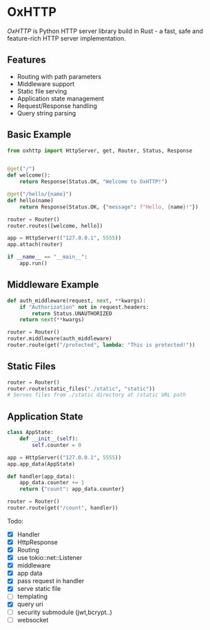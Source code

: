 # OxHTTP

_OxHTTP_ is Python HTTP server library build in Rust - a fast, safe and feature-rich HTTP server implementation.

## Features

- Routing with path parameters
- Middleware support
- Static file serving
- Application state management
- Request/Response handling
- Query string parsing

## Basic Example

```python
from oxhttp import HttpServer, get, Router, Status, Response


@get("/")
def welcome():
    return Response(Status.OK, "Welcome to OxHTTP!")

@get("/hello/{name}")
def hello(name)
    return Response(Status.OK, {"message": f"Hello, {name}!"})

router = Router()
router.routes([welcome, hello])

app = HttpServer(("127.0.0.1", 5555))
app.attach(router)

if __name__ == "__main__":
    app.run()
```

## Middleware Example

```python
def auth_middleware(request, next, **kwargs):
    if "Authorization" not in request.headers:
        return Status.UNAUTHORIZED
    return next(**kwargs)

router = Router()
router.middleware(auth_middleware)
router.route(get("/protected", lambda: "This is protected!"))
```

## Static Files

```python
router = Router()
router.route(static_files("./static", "static"))
# Serves files from ./static directory at /static URL path
```

## Application State

```python
class AppState:
    def __init__(self):
        self.counter = 0

app = HttpServer(("127.0.0.1", 5555))
app.app_data(AppState)

def handler(app_data):
    app_data.counter += 1
    return {"count": app_data.counter}

router = Router()
router.route(get("/count", handler))
```

Todo:

- [x] Handler
- [x] HttpResponse
- [x] Routing
- [x] use tokio::net::Listener
- [x] middleware
- [x] app data
- [x] pass request in handler
- [x] serve static file
- [ ] templating
- [x] query uri
- [ ] security submodule (jwt,bcrypt..)
- [ ] websocket
